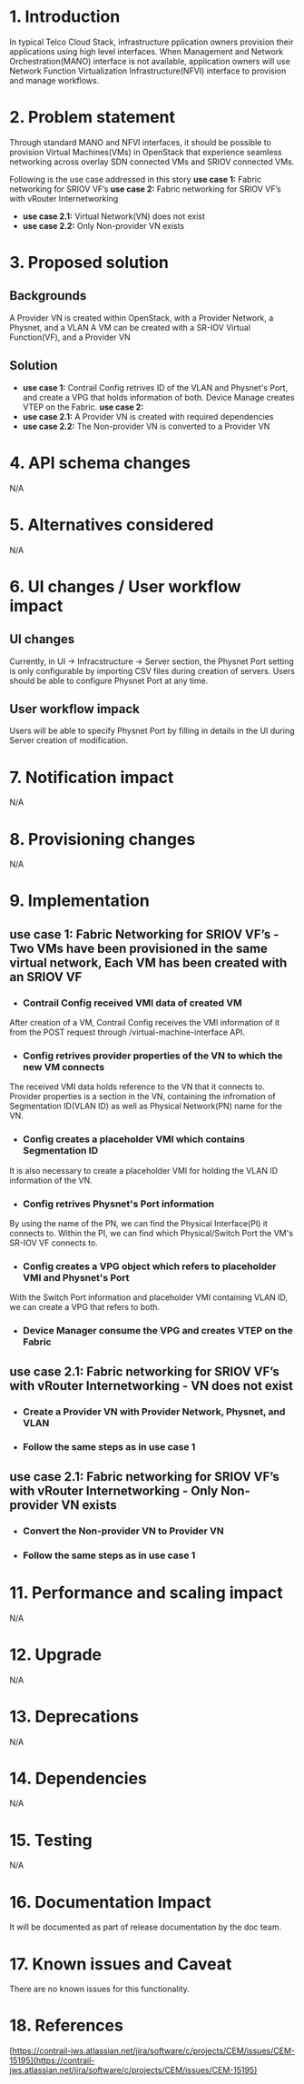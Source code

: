 # 1. Introduction
In typical Telco Cloud Stack, infrastructure pplication owners provision their applications using high level interfaces. When Management and Network Orchestration(MANO) interface is not available, application owners will use Network Function Virtualization Infrastructure(NFVI) interface to provision and manage workflows.


# 2. Problem statement
Through standard MANO and NFVI interfaces, it should be possible to provision Virtual Machines(VMs) in OpenStack that experience seamless networking across overlay SDN connected VMs and SRIOV connected VMs.

Following is the use case addressed in this story
**use case 1:** Fabric networking for SRIOV VF’s
**use case 2:** Fabric networking for SRIOV VF’s with vRouter Internetworking
-   **use case 2.1:** Virtual Network(VN) does not exist
-   **use case 2.2:** Only Non-provider VN exists


# 3. Proposed solution

## Backgrounds
A Provider VN is created within OpenStack, with a Provider Network, a Physnet, and a VLAN
A VM can be created with a SR-IOV Virtual Function(VF), and a Provider VN

## Solution
-   **use case 1:** Contrail Config retrives ID of the VLAN and Physnet's Port, and create a VPG that holds information of both. Device Manage creates VTEP on the Fabric.
**use case 2:** 
-   **use case 2.1:** A Provider VN is created with required dependencies
-   **use case 2.2:** The Non-provider VN is converted to a Provider VN


# 4. API schema changes
N/A


# 5. Alternatives considered
N/A


# 6. UI changes / User workflow impact

## UI changes
Currently, in UI -> Infracstructure -> Server section, the Physnet Port setting is only configurable by importing CSV files during creation of servers.
Users should be able to configure Physnet Port at any time.

## User workflow impack
Users will be able to specify Physnet Port by filling in details in the UI during Server creation of modification.


# 7. Notification impact
N/A


# 8. Provisioning changes
N/A


# 9. Implementation

## **use case 1:** Fabric Networking for SRIOV VF’s - Two VMs have been provisioned in the same virtual network, Each VM has been created with an SRIOV VF
-   ### Contrail Config received VMI data of created VM
After creation of a VM, Contrail Config receives the VMI information of it from the POST request through /virtual-machine-interface API.
-   ### Config retrives provider properties of the VN to which the new VM connects
The received VMI data holds reference to the VN that it connects to. Provider properties is a section in the VN, containing the infromation of Segmentation ID(VLAN ID) as well as Physical Network(PN) name for the VN. 
-   ### Config creates a placeholder VMI which contains Segmentation ID
It is also necessary to create a placeholder VMI for holding the VLAN ID information of the VN.
-   ### Config retrives Physnet's Port information
By using the name of the PN, we can find the Physical Interface(PI) it connects to. Within the PI, we can find which Physical/Switch Port the VM's SR-IOV VF connects to.
-   ### Config creates a VPG object which refers to placeholder VMI and Physnet's Port
With the Switch Port information and placeholder VMI containing VLAN ID, we can create a VPG that refers to both.
-   ### Device Manager consume the VPG and creates VTEP on the Fabric

## **use case 2.1:** Fabric networking for SRIOV VF’s with vRouter Internetworking - VN does not exist
-   ### Create a Provider VN with Provider Network, Physnet, and VLAN
-   ### Follow the same steps as in use case 1

## **use case 2.1:** Fabric networking for SRIOV VF’s with vRouter Internetworking - Only Non-provider VN exists
-   ### Convert the Non-provider VN to Provider VN
-   ### Follow the same steps as in use case 1


# 11. Performance and scaling impact
N/A


# 12. Upgrade
N/A


# 13. Deprecations
N/A


# 14. Dependencies
N/A


# 15. Testing
N/A


# 16. Documentation Impact
It will be documented as part of release documentation by the doc team.


# 17. Known issues and Caveat
There are no known issues for this functionality.


# 18. References
[https://contrail-jws.atlassian.net/jira/software/c/projects/CEM/issues/CEM-15195](https://contrail-jws.atlassian.net/jira/software/c/projects/CEM/issues/CEM-15195)